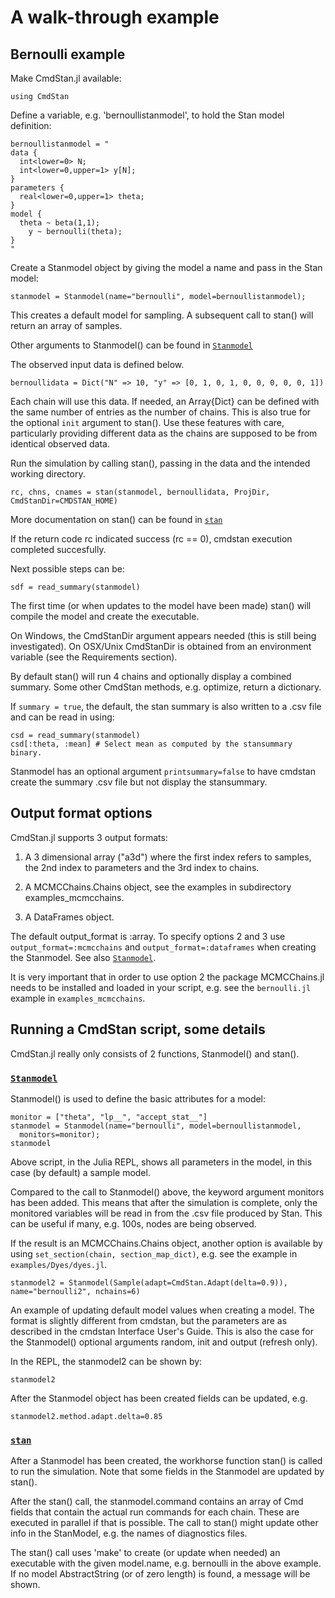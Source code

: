 # A walk-through example

## Bernoulli example

Make CmdStan.jl available:
```
using CmdStan
```

Define a variable, e.g. 'bernoullistanmodel', to hold the Stan model definition:
```
bernoullistanmodel = "
data { 
  int<lower=0> N; 
  int<lower=0,upper=1> y[N];
} 
parameters {
  real<lower=0,upper=1> theta;
} 
model {
  theta ~ beta(1,1);
    y ~ bernoulli(theta);
}
"
```
Create a Stanmodel object by giving the model a name and pass in the Stan model:
```
stanmodel = Stanmodel(name="bernoulli", model=bernoullistanmodel);
```

This creates a default model for sampling. A subsequent call to stan() will return an array of samples.

Other arguments to Stanmodel() can be found in [`Stanmodel`](@ref)

The observed input data is defined below.
```
bernoullidata = Dict("N" => 10, "y" => [0, 1, 0, 1, 0, 0, 0, 0, 0, 1])
```

Each chain will use this data. If needed, an Array{Dict} can be defined with the same number of entries as the number of chains. This is also true for the optional `init` argument to stan(). Use these features with care, particularly providing different data as the chains are supposed to be from identical observed data.

Run the simulation by calling stan(), passing in the data and the intended working directory. 
```
rc, chns, cnames = stan(stanmodel, bernoullidata, ProjDir, CmdStanDir=CMDSTAN_HOME)
```

More documentation on stan() can be found in [`stan`](@ref)

If the return code rc indicated success (rc == 0), cmdstan execution completed succesfully.

Next possible steps can be:
```
sdf = read_summary(stanmodel)
```

The first time (or when updates to the model have been made) stan() will compile the model and create the executable.

On Windows, the CmdStanDir argument appears needed (this is still being investigated). On OSX/Unix CmdStanDir is obtained from an environment variable (see the Requirements section).

By default stan() will run 4 chains and optionally display a combined summary. Some other CmdStan methods, e.g. optimize, return a dictionary.

If `summary = true`, the default, the stan summary is also written to a .csv file and can be read in using:
```
csd = read_summary(stanmodel)
csd[:theta, :mean] # Select mean as computed by the stansummary binary.
```

Stanmodel has an optional argument `printsummary=false` to have cmdstan create the summary .csv file but not display the stansummary.

## Output format options

CmdStan.jl supports 3 output formats: 

1. A 3 dimensional array ("a3d") where the first index refers to samples, the 2nd index to parameters and the 3rd index to chains.

2. A MCMCChains.Chains object, see the examples in subdirectory examples_mcmcchains.

3. A DataFrames object. 

The default output_format is :array. To specify options 2 and 3 use `output_format=:mcmcchains` and
`output_format=:dataframes` when creating the Stanmodel. See also [`Stanmodel`](@ref).

It is very important that in order to use option 2 the package MCMCChains.jl needs to be installed and loaded in your script, e.g. see the `bernoulli.jl` example in `examples_mcmcchains`.


## Running a CmdStan script, some details

CmdStan.jl really only consists of 2 functions, Stanmodel() and stan().

### [`Stanmodel`](@ref)

Stanmodel() is used to define the basic attributes for a model:
```
monitor = ["theta", "lp__", "accept_stat__"]
stanmodel = Stanmodel(name="bernoulli", model=bernoullistanmodel,
  monitors=monitor);
stanmodel
```

Above script, in the Julia REPL, shows all parameters in the model, in this case (by default) a sample model.

Compared to the call to Stanmodel() above, the keyword argument monitors has been added. This means that after the simulation is complete, only the monitored variables will be read in from the .csv file produced by Stan. This can be useful if many, e.g. 100s, nodes are being observed.

If the result is an MCMCChains.Chains object, another option is available by using ```set_section(chain, section_map_dict)```, e.g. see the example in ```examples/Dyes/dyes.jl```.

```
stanmodel2 = Stanmodel(Sample(adapt=CmdStan.Adapt(delta=0.9)), name="bernoulli2", nchains=6)
```

An example of updating default model values when creating a model. The format is slightly different from cmdstan, but the parameters are as described in the cmdstan Interface User's Guide. This is also the case for the Stanmodel() optional arguments random, init and output (refresh only).

In the REPL, the stanmodel2 can be shown by:
```
stanmodel2
```
After the Stanmodel object has been created fields can be updated, e.g.
```
stanmodel2.method.adapt.delta=0.85
```

### [`stan`](@ref)
 
After a Stanmodel has been created, the workhorse function stan() is called to run the simulation. Note that some fields in the Stanmodel are updated by stan().

After the stan() call, the stanmodel.command contains an array of Cmd fields that contain the actual run commands for each chain. These are executed in parallel if that is possible. The call to stan() might update other info in the StanModel, e.g. the names of diagnostics files.

The stan() call uses 'make' to create (or update when needed) an executable with the given model.name, e.g. bernoulli in the above example. If no model AbstractString (or of zero length) is found, a message will be shown.
